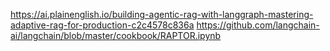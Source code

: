 https://ai.plainenglish.io/building-agentic-rag-with-langgraph-mastering-adaptive-rag-for-production-c2c4578c836a
https://github.com/langchain-ai/langchain/blob/master/cookbook/RAPTOR.ipynb